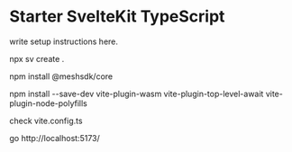 # Starter SvelteKit TypeScript

write setup instructions here.


npx sv create .


npm install @meshsdk/core

npm install --save-dev vite-plugin-wasm vite-plugin-top-level-await vite-plugin-node-polyfills

check vite.config.ts

go http://localhost:5173/
